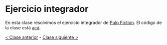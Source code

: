 # Ejercicio integrador

En esta clase resolvimos el ejercicio integrador de [Pulp Fiction](https://docs.google.com/document/d/1tdt1F3D3pq5ftMZAHaw0KJ_6YalS6YcIs2j_idDTjaI). El código de la clase está [acá](https://github.com/pdep-mit/ejemplos-de-clase-prolog/blob/master/clase6.pl).

[< Clase anterior](https://github.com/pdep-mit/bitacora-de-clase/blob/master/clase-15.md) - [Clase siguiente >](https://github.com/pdep-mit/bitacora-de-clase/blob/master/clase-17.md)
